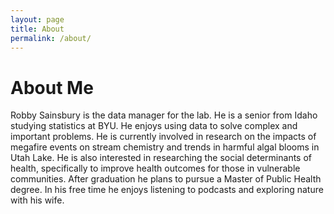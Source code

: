 ```yaml
---
layout: page
title: About
permalink: /about/
---
```


# About Me
Robby Sainsbury is the data manager for the lab. He is a senior from Idaho studying statistics at BYU. He enjoys using data to solve complex and important problems. He is currently involved in research on the impacts of megafire events on stream chemistry and trends in harmful algal blooms in Utah Lake. He is also interested in researching the social determinants of health, specifically to improve health outcomes for those in vulnerable communities. After graduation he plans to pursue a Master of Public Health degree. In his free time he enjoys listening to podcasts and exploring nature with his wife.
